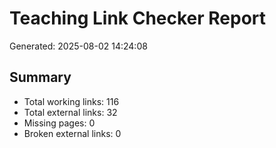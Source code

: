 # Teaching Link Checker Report
Generated: 2025-08-02 14:24:08

## Summary
- Total working links: 116
- Total external links: 32
- Missing pages: 0
- Broken external links: 0
